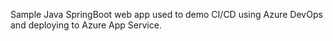 Sample Java SpringBoot web app used to demo CI/CD using Azure DevOps and deploying to Azure App Service. 
